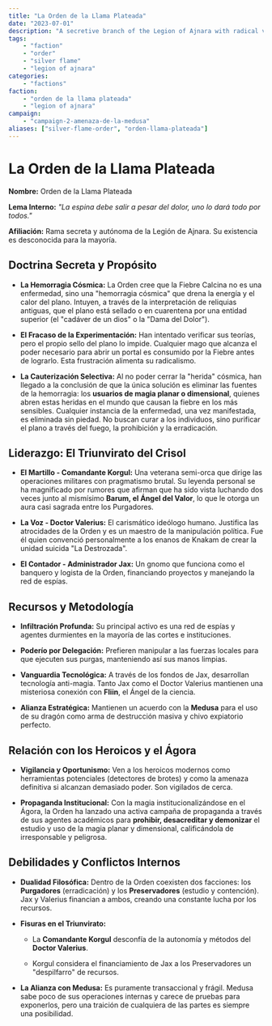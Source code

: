 ```yaml
---
title: "La Orden de la Llama Plateada"
date: "2023-07-01"
description: "A secretive branch of the Legion of Ajnara with radical views on magic users."
tags:
    - "faction"
    - "order"
    - "silver flame"
    - "legion of ajnara"
categories:
    - "factions"
faction:
    - "orden de la llama plateada"
    - "legion of ajnara"
campaign:
    - "campaign-2-amenaza-de-la-medusa"
aliases: ["silver-flame-order", "orden-llama-plateada"]
---
```


# La Orden de la Llama Plateada

**Nombre:** Orden de la Llama Plateada

**Lema Interno:** *"La espina debe salir a pesar del dolor, uno lo dará todo por todos."*

**Afiliación:** Rama secreta y autónoma de la Legión de Ajnara. Su existencia es desconocida para la mayoría.

## Doctrina Secreta y Propósito

* **La Hemorragia Cósmica:** La Orden cree que la Fiebre Calcina no es una enfermedad, sino una "hemorragia cósmica" que drena la energía y el calor del plano. Intuyen, a través de la interpretación de reliquias antiguas, que el plano está sellado o en cuarentena por una entidad superior (el "cadáver de un dios" o la "Dama del Dolor").

* **El Fracaso de la Experimentación:** Han intentado verificar sus teorías, pero el propio sello del plano lo impide. Cualquier mago que alcanza el poder necesario para abrir un portal es consumido por la Fiebre antes de lograrlo. Esta frustración alimenta su radicalismo.

* **La Cauterización Selectiva:** Al no poder cerrar la "herida" cósmica, han llegado a la conclusión de que la única solución es eliminar las fuentes de la hemorragia: los **usuarios de magia planar o dimensional**, quienes abren estas heridas en el mundo que causan la fiebre en los más sensibles. Cualquier instancia de la enfermedad, una vez manifestada, es eliminada sin piedad. No buscan curar a los individuos, sino purificar el plano a través del fuego, la prohibición y la erradicación.

## Liderazgo: El Triunvirato del Crisol

* **El Martillo - Comandante Korgul:** Una veterana semi-orca que dirige las operaciones militares con pragmatismo brutal. Su leyenda personal se ha magnificado por rumores que afirman que ha sido vista luchando dos veces junto al mismísimo **Barum, el Ángel del Valor**, lo que le otorga un aura casi sagrada entre los Purgadores.

* **La Voz - Doctor Valerius:** El carismático ideólogo humano. Justifica las atrocidades de la Orden y es un maestro de la manipulación política. Fue él quien convenció personalmente a los enanos de Knakam de crear la unidad suicida "La Destrozada".

* **El Contador - Administrador Jax:** Un gnomo que funciona como el banquero y logista de la Orden, financiando proyectos y manejando la red de espías.

## Recursos y Metodología

* **Infiltración Profunda:** Su principal activo es una red de espías y agentes durmientes en la mayoría de las cortes e instituciones.

* **Poderío por Delegación:** Prefieren manipular a las fuerzas locales para que ejecuten sus purgas, manteniendo así sus manos limpias.

* **Vanguardia Tecnológica:** A través de los fondos de Jax, desarrollan tecnología anti-magia. Tanto Jax como el Doctor Valerius mantienen una misteriosa conexión con **Fliin**, el Ángel de la ciencia.

* **Alianza Estratégica:** Mantienen un acuerdo con la **Medusa** para el uso de su dragón como arma de destrucción masiva y chivo expiatorio perfecto.

## Relación con los Heroicos y el Ágora

* **Vigilancia y Oportunismo:** Ven a los heroicos modernos como herramientas potenciales (detectores de brotes) y como la amenaza definitiva si alcanzan demasiado poder. Son vigilados de cerca.

* **Propaganda Institucional:** Con la magia institucionalizándose en el Ágora, la Orden ha lanzado una activa campaña de propaganda a través de sus agentes académicos para **prohibir, desacreditar y demonizar** el estudio y uso de la magia planar y dimensional, calificándola de irresponsable y peligrosa.

## Debilidades y Conflictos Internos

* **Dualidad Filosófica:** Dentro de la Orden coexisten dos facciones: los **Purgadores** (erradicación) y los **Preservadores** (estudio y contención). Jax y Valerius financian a ambos, creando una constante lucha por los recursos.

* **Fisuras en el Triunvirato:**

  * La **Comandante Korgul** desconfía de la autonomía y métodos del **Doctor Valerius**.

  * Korgul considera el financiamiento de Jax a los Preservadores un "despilfarro" de recursos.

* **La Alianza con Medusa:** Es puramente transaccional y frágil. Medusa sabe poco de sus operaciones internas y carece de pruebas para exponerlos, pero una traición de cualquiera de las partes es siempre una posibilidad.